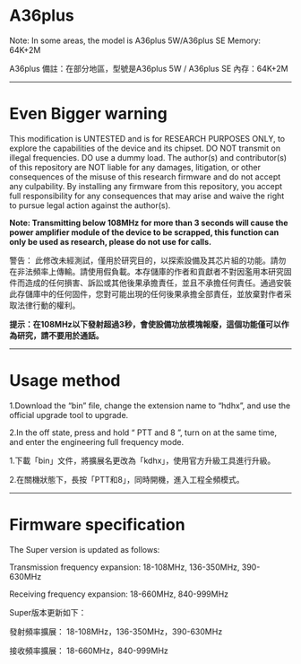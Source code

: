 # A36plus

Note: In some areas, the model is A36plus 5W/A36plus SE
Memory: 64K+2M


A36plus
備註：在部分地區，型號是A36plus 5W / A36plus SE
內存：64K+2M

---


# Even Bigger warning
This modification is UNTESTED and is for RESEARCH PURPOSES ONLY, to explore the capabilities of the device and its chipset. DO NOT transmit on illegal frequencies. DO use a dummy load. The author(s) and contributor(s) of this repository are NOT liable for any damages, litigation, or other consequences of the misuse of this research firmware and do not accept any culpability. By installing any firmware from this repository, you accept full responsibility for any consequences that may arise and waive the right to pursue legal action against the author(s).

<b>Note: Transmitting below 108MHz for more than 3 seconds will cause the power amplifier module of the device to be scrapped, this function can only be used as research, please do not use for calls.</b>



警告：
此修改未經測試，僅用於研究目的，以探索設備及其芯片組的功能。請勿在非法頻率上傳輸。請使用假負載。本存儲庫的作者和貢獻者不對因濫用本研究固件而造成的任何損害、訴訟或其他後果承擔責任，並且不承擔任何責任。通過安裝此存儲庫中的任何固件，您對可能出現的任何後果承擔全部責任，並放棄對作者采取法律行動的權利。

<b>提示：在108MHz以下發射超過3秒，會使設備功放模塊報廢，這個功能僅可以作為研究，請不要用於通話。</b>

---

# Usage method
1.Download the “bin” file, change the extension name to “hdhx”, and use the official upgrade tool to upgrade.

2.In the off state, press and hold “ PTT and 8 ”, turn on at the same time, and enter the engineering full frequency mode.



1.下載「bin」文件，將擴展名更改為「kdhx」，使用官方升級工具進行升級。

2.在關機狀態下，長按「PTT和8」，同時開機，進入工程全頻模式。

---

# Firmware specification

The Super version is updated as follows:

Transmission frequency expansion:
18-108MHz, 136-350MHz, 390-630MHz

Receiving frequency expansion:
18-660MHz, 840-999MHz

Super版本更新如下：

發射頻率擴展：
18-108MHz，136-350MHz，390-630MHz

接收頻率擴展：
18-660MHz，840-999MHz
